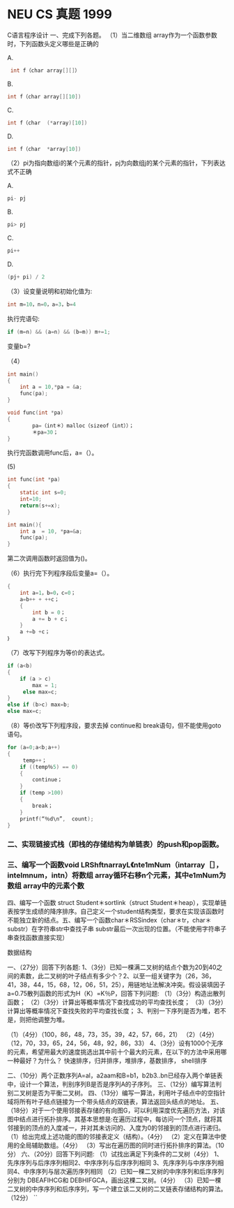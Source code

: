 # NEU CS 真题 1999

C语言程序设计
一、完成下列各题。
（1）当二维数组 array作为一个函数参数时，下列函数头定义哪些是正确的
 
 A.
```c 
 int f（char array[][]）
```
 B. 
```c
int f（char array[][10])
```
 
C.
```c
int f（char  (*array)[10])
```
 D. 
```c
int f（char  *array[10])
```
 
（2）pi为指向数组i的某个元素的指针，pj为向数组j的某个元素的指针，下列表达式不正确

 A. 
```c
pi- pj
```
 B.
```c
pi> pj
```

C.
```c
pi++
```
D.
```c
(pj+ pi) / 2
```

（3）设变量说明和初始化值为:
```c
int m=10，n=0，a=3，b=4
```
执行完语句:
```c
if (m=n) && (a=n) && (b=m)) m+=1;
```
变量b=?

（4）

```c
int main()
{
    int a = 10,*pa = &a;
    func(pa);
}

void func(int *pa)
{
        pa=（int＊）malloc（sizeof（int））；
        ＊pa=30；
}
```
执行完函数调用func后，a=（）。


 (5)
```c
int func(int *pa)
{
    static int s=0;
    int=10;
    return(s+=x);
}

int main(){
    int a  = 10, *pa=&a;
    func(pa);
}
```

第二次调用函数时返回值为()。

（6）执行完下列程序段后变量a=（）。
```c
{
    int a=1，b=0，c=0；
    a=b++ + ++c；
    {
        int b = 0；
        a += b + c；
    }
    a +=b +c；
｝
```

（7）改写下列程序为等价的表达式。
```c
if (a<b)
{
    if (a > c)
        max = 1;
     else max=c;
}
else if (b>c) max=b;
else max=c;
```

（8）等价改写下列程序段，要求去掉 continue和 break语句，但不能使用goto语句。
```c
for (a=0;a<b;a++)
{
     temp++；
    if ((temp％5) == 0)
    {
        continue；
    }
    if (temp >100)
    {
        break；
    }
    printf(“％d\n”,  count);
}
```

### 二、实现链接式栈（即栈的存储结构为单链表）的push和pop函数。

### 三、编写一个函数void LRShftnarrayL《nte1mNum（intarray［］，intelmnum，intn）将数组 array循环右移n个元素，其中e1mNum为数组 array中的元素个数


四、编写一个函数 struct Student＊sortlink（struct Student＊heap），实现单链表按学生成绩的降序排序。自己定义一个student结构类型，要求在实现该函数时不能独立新的结点。五、编写一个函数char＊RSSindex（char＊tr，char＊substr）在字符串str中查找子串 substr最后一次出现的位置。（不能使用字符串子串查找函数直接实现）

数据结构

一、（27分）回答下列各题:
1、（3分）已知一棵满二叉树的结点个数为20到40之间的素数，此二叉树的叶子结点有多少个？2、以至一组关键字为（26，36，41，38，44，15，68，12，06，51，25），用链地址法解决冲突。假设装填因子a=0.75散列函数的形式为H（K）=K％P，回答下列问题:
（1）（3分）构造出散列函数；
（2）（3分）计算出等概率情况下查找成功的平均查找长度；
（3）（3分）计算出等概率情况下查找失败的平均查找长度；
3、判别一下序列是否为堆，若不是，则把他调整为堆。

（1）（4分）（100，86，48，73，35，39，42，57，66，21）
（2）（4分）（12，70，33，65，24，56，48，92，86，33）
4、（3分）设有1000个无序的元素，希望用最大的速度挑选出其中前十个最大的元素，在以下的方法中采用哪一种最好？为什么？
快速排序，归并排序，堆排序，基数排序， shell排序

二、（10分）两个正数序列A=al，a2aam和B=b1，b2b3..bn已经存入两个单链表中，设计一个算法，判别序列B是否是序列A的子序列。
三、（12分）编写算法判别二叉树是否为平衡二叉树。
四、（13分）编写一算法，利用叶子结点中的空指针域将所有叶子结点链接为一个带头结点的双链表，算法返回头结点的地址。
五、（18分）对于一个使用邻接表存储的有向图G，可以利用深度优先遍历方法，对该图中结点进行拓扑排序。其基本思想是:在遍历过程中，每访问一个顶点，就将其邻接到的顶点的入度减一，并对其未访问的、入度为0的邻接到的顶点进行递归。
（1）给出完成上述功能的图的邻接表定义（结构）。（4分）
（2）定义在算法中使用的全局辅助数组。（4分）
（3）写出在遍历图的同时进行拓扑排序的算法。（10分）
六、（20分）回答下列问题:
（1）试找出满足下列条件的二叉树（4分）
1、先序序列与后序序列相同2、中序序列与后序序列相同
3、先序序列与中序序列相同4、中序序列与层次遍历序列相同
（2）已知一棵二叉树的中序序列和后序序列分别为 DBEAFIHCG和 DEBHIFGCA，画出这棵二叉树。（4分）
（3）已知一棵二叉树的中序序列和后序序列，写一个建立该二叉树的二叉链表存储结构的算法。（12分）
``